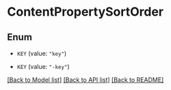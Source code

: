 # ContentPropertySortOrder

## Enum


* `KEY` (value: `"key"`)

* `KEY` (value: `"-key"`)


[[Back to Model list]](../README.md#documentation-for-models) [[Back to API list]](../README.md#documentation-for-api-endpoints) [[Back to README]](../README.md)


